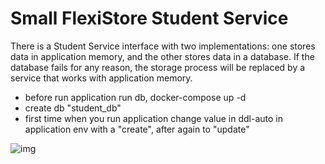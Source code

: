# Small FlexiStore Student Service

There is a Student Service interface with two implementations: one stores data in application memory, and the other stores data in a database. If the database fails for any reason, the storage process will be replaced by a service that works with application memory.

* before run application run db, docker-compose up -d
* create db "student_db"
* first time when you run application change value in ddl-auto in application env with a "create", after again to "update"

![img](https://github.com/Kamarbandi/Small_FlexiStore_Student_Service/store.PNG?raw=true)